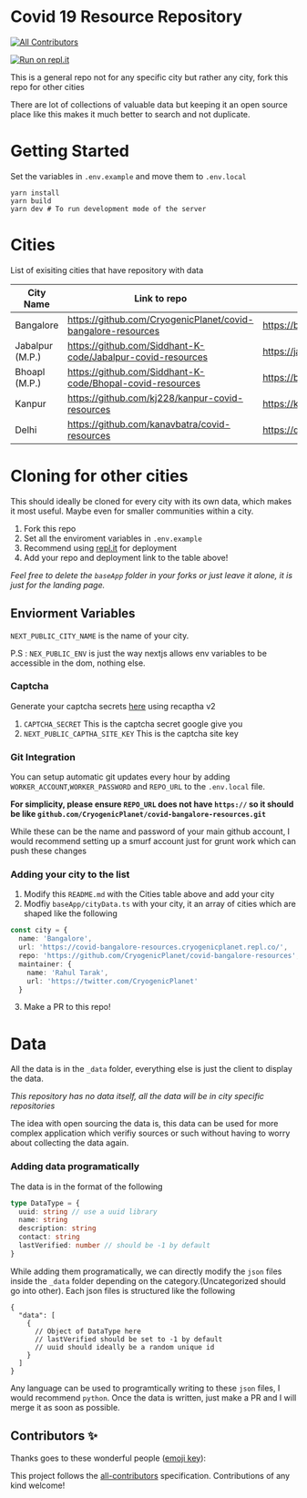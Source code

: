 # Covid 19 Resource Repository

<!-- ALL-CONTRIBUTORS-BADGE:START - Do not remove or modify this section -->

[![All Contributors](https://img.shields.io/badge/all_contributors-0-orange.svg?style=flat-square)](#contributors-)

<!-- ALL-CONTRIBUTORS-BADGE:END -->

[![Run on repl.it](https://repl.it/badge/github/CryogenicPlanet/covid-resources)](https://repl.it/github/CryogenicPlanet/covid-resources}&ref=button)

This is a general repo not for any specific city but rather any city, fork this repo for other cities

There are lot of collections of valuable data but keeping it an open source place like this makes it much better to search and not duplicate.

# Getting Started

Set the variables in `.env.example` and move them to `.env.local`

```
yarn install
yarn build
yarn dev # To run development mode of the server
```

# Cities

List of exisiting cities that have repository with data

| City Name       | Link to repo                                                 | Link to deployment                    |
| --------------- | ------------------------------------------------------------ | ------------------------------------- |
| Bangalore       | https://github.com/CryogenicPlanet/covid-bangalore-resources | https://bangalore.covidsupport.co.in/ |
| Jabalpur (M.P.) | https://github.com/Siddhant-K-code/Jabalpur-covid-resources  | https://jabalpur.covidsupport.co.in/  |
| Bhoapl (M.P.)   | https://github.com/Siddhant-K-code/Bhopal-covid-resources    | https://bophal.covidsupport.co.in/    |
| Kanpur          | https://github.com/kj228/kanpur-covid-resources              | https://kanpur.covidsupport.co.in/    |
| Delhi           | https://github.com/kanavbatra/covid-resources                | https://delhi.covidsupport.co.in/     |

# Cloning for other cities

This should ideally be cloned for every city with its own data, which makes it most useful. Maybe even for smaller communities within a city.

1. Fork this repo
2. Set all the enviroment variables in `.env.example`
3. Recommend using [repl.it](https://repl.it) for deployment
4. Add your repo and deployment link to the table above!

_Feel free to delete the `baseApp` folder in your forks or just leave it alone, it is just for the landing page._

## Enviorment Variables

`NEXT_PUBLIC_CITY_NAME` is the name of your city.

P.S : `NEX_PUBLIC_ENV` is just the way nextjs allows env variables to be accessible in the dom, nothing else.

### Captcha

Generate your captcha secrets [here](https://g.co/recaptcha/v3) using recaptha v2

1.  `CAPTCHA_SECRET` This is the captcha secret google give you
2.  `NEXT_PUBLIC_CAPTHA_SITE_KEY` This is the captcha site key

### Git Integration

You can setup automatic git updates every hour by adding `WORKER_ACCOUNT`,`WORKER_PASSWORD` and `REPO_URL` to the `.env.local` file.

**For simplicity, please ensure `REPO_URL` does not have `https://` so it should be like `github.com/CryogenicPlanet/covid-bangalore-resources.git`**

While these can be the name and password of your main github account, I would recommend setting up a smurf account just for grunt work which can push these changes

### Adding your city to the list

1. Modify this `README.md` with the Cities table above and add your city
2. Modfiy `baseApp/cityData.ts` with your city, it an array of cities which are shaped like the following

```typescript
const city = {
  name: 'Bangalore',
  url: 'https://covid-bangalore-resources.cryogenicplanet.repl.co/',
  repo: 'https://github.com/CryogenicPlanet/covid-bangalore-resources',
  maintainer: {
    name: 'Rahul Tarak',
    url: 'https://twitter.com/CryogenicPlanet'
  }

```

3. Make a PR to this repo!

# Data

All the data is in the `_data` folder, everything else is just the client to display the data.

_This repository has no data itself, all the data will be in city specific repositories_

The idea with open sourcing the data is, this data can be used for more complex application which verifiy sources or such without having to worry about collecting the data again.

### Adding data programatically

The data is in the format of the following

```typescript
type DataType = {
  uuid: string // use a uuid library
  name: string
  description: string
  contact: string
  lastVerified: number // should be -1 by default
}
```

While adding them programatically, we can directly modify the `json` files inside the `_data` folder depending on the category.(Uncategorized should go into other). Each json files is structured like the following

```
{
  "data": [
    {
      // Object of DataType here
      // lastVerified should be set to -1 by default
      // uuid should ideally be a random unique id
    }
  ]
}
```

Any language can be used to programtically writing to these `json` files, I would recommend `python`. Once the data is written, just make a PR and I will merge it as soon as possible.

## Contributors ✨

Thanks goes to these wonderful people ([emoji key](https://allcontributors.org/docs/en/emoji-key)):

<!-- ALL-CONTRIBUTORS-LIST:START - Do not remove or modify this section -->
<!-- prettier-ignore-start -->
<!-- markdownlint-disable -->
<!-- markdownlint-restore -->
<!-- prettier-ignore-end -->

<!-- ALL-CONTRIBUTORS-LIST:END -->

This project follows the [all-contributors](https://github.com/all-contributors/all-contributors) specification. Contributions of any kind welcome!
